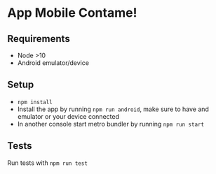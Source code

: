 # App Mobile Contame!

## Requirements
* Node >10
* Android emulator/device

## Setup
* `npm install`
* Install the app by running `npm run android`, make sure to have and emulator or your device connected
* In another console start metro bundler by running `npm run start`

## Tests
Run tests with `npm run test`
